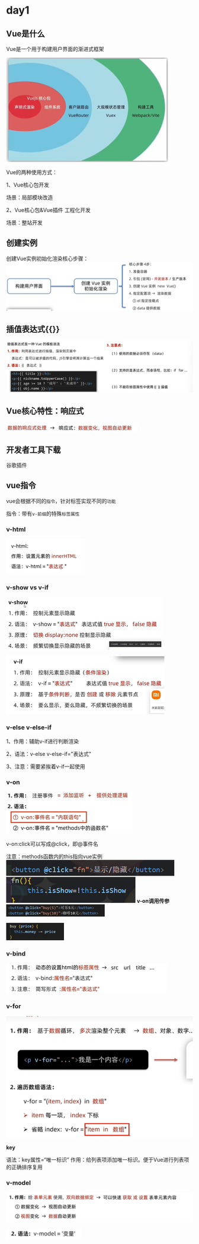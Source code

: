 # day1

## Vue是什么
Vue是一个用于构建用户界面的渐进式框架

![Alt text](day1/image-3.png)

Vue的两种使用方式：

1、Vue核心包开发

场景：局部模块改造

2、Vue核心包&Vue插件 工程化开发

场景：整站开发

## 创建实例

创建Vue实例初始化渲染核心步骤：
![Alt text](day1/image-4.png)

## 插值表达式{{}}

![Alt text](day1/image-5.png)

## Vue核心特性：响应式

![Alt text](day1/image-6.png)

## 开发者工具下载

谷歌插件

## vue指令

vue会根据不同的`指令`，针对标签实现不同的`功能`

指令：带有`v-前缀`的特殊`标签属性`

### v-html
![Alt text](day1/image-7.png)

### v-show vs v-if
![Alt text](day1/image-10.png)

![Alt text](day1/image-11.png)

### v-else v-else-if
1、作用：辅助v-if进行判断渲染

2、语法：v-else  v-else-if="表达式"

3、注意：需要紧挨着v-if一起使用

### v-on

![Alt text](day1/image-12.png)

v-on:click可以写成@click，即@事件名

注意：methods函数内的this指向vue实例
![Alt text](day1/image-14.png)
![Alt text](day1/image-13.png)
**v-on调用传参**
![Alt text](day1/image-15.png)

![Alt text](day1/image-16.png)

### v-bind
![Alt text](day1/image-17.png)

### v-for
![Alt text](day1/image-19.png)

**key**

语法：key属性=“唯一标识”
作用：给列表项添加唯一标识。便于Vue进行列表项的正确排序复用

### v-model
![Alt text](day1/image-20.png)

![Alt text](day1/image-21.png)

